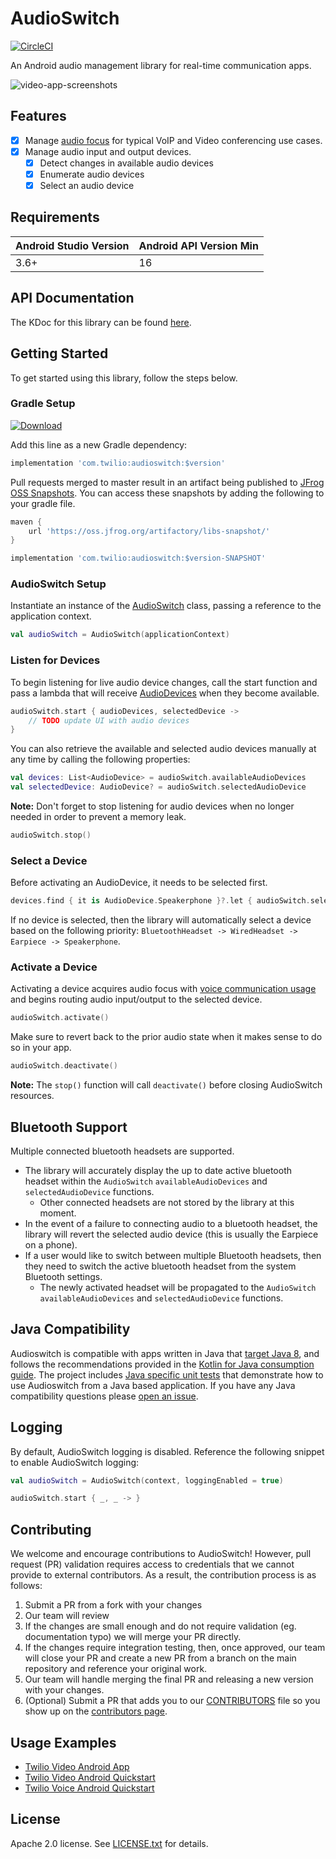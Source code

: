 # AudioSwitch

[![CircleCI](https://circleci.com/gh/twilio/audioswitch.svg?style=svg)](https://circleci.com/gh/twilio/audioswitch)

An Android audio management library for real-time communication apps.

![video-app-screenshots](images/audioswitch-logo.png)

## Features

- [x] Manage [audio focus](https://developer.android.com/guide/topics/media-apps/audio-focus) for typical VoIP and Video conferencing use cases.
- [x] Manage audio input and output devices.
    - [x] Detect changes in available audio devices
    - [x] Enumerate audio devices
    - [x] Select an audio device

## Requirements

Android Studio Version | Android API Version Min
------------ | -------------
3.6+ | 16

## API Documentation

The KDoc for this library can be found [here](https://twilio.github.io/audioswitch).

## Getting Started

To get started using this library, follow the steps below.

### Gradle Setup

[![Download](https://api.bintray.com/packages/twilio/releases/audioswitch/images/download.svg) ](https://bintray.com/twilio/releases/audioswitch/_latestVersion)

Add this line as a new Gradle dependency:
```groovy
implementation 'com.twilio:audioswitch:$version'
```

Pull requests merged to master result in an artifact being published to [JFrog OSS Snapshots](https://oss.jfrog.org/artifactory/webapp/#/home). You can
access these snapshots by adding the following to your gradle file.

```groovy
maven {
    url 'https://oss.jfrog.org/artifactory/libs-snapshot/'
}

implementation 'com.twilio:audioswitch:$version-SNAPSHOT'
```

### AudioSwitch Setup
Instantiate an instance of the [AudioSwitch](audioswitch/src/main/java/com/twilio/audioswitch/AudioSwitch.kt) class, passing a reference to the application context.

```kotlin
val audioSwitch = AudioSwitch(applicationContext)
```

### Listen for Devices
To begin listening for live audio device changes, call the start function and pass a lambda that will receive [AudioDevices](audioswitch/src/main/java/com/twilio/audioswitch/AudioDevice.kt) when they become available.

```kotlin
audioSwitch.start { audioDevices, selectedDevice ->
    // TODO update UI with audio devices
}
```
You can also retrieve the available and selected audio devices manually at any time by calling the following properties:
```kotlin
val devices: List<AudioDevice> = audioSwitch.availableAudioDevices
val selectedDevice: AudioDevice? = audioSwitch.selectedAudioDevice
```
**Note:** Don't forget to stop listening for audio devices when no longer needed in order to prevent a memory leak.
```kotlin
audioSwitch.stop()
```

### Select a Device
Before activating an AudioDevice, it needs to be selected first.
```kotlin
devices.find { it is AudioDevice.Speakerphone }?.let { audioSwitch.selectDevice(it) }
```
If no device is selected, then the library will automatically select a device based on the following priority: `BluetoothHeadset -> WiredHeadset -> Earpiece -> Speakerphone`.

### Activate a Device
Activating a device acquires audio focus with [voice communication usage](https://developer.android.com/reference/android/media/AudioAttributes#USAGE_VOICE_COMMUNICATION) and begins routing audio input/output to the selected device.
```kotlin
audioSwitch.activate()
```
Make sure to revert back to the prior audio state when it makes sense to do so in your app.
```kotlin
audioSwitch.deactivate()
```
**Note:** The `stop()` function will call `deactivate()` before closing AudioSwitch resources.

## Bluetooth Support

Multiple connected bluetooth headsets are supported.
  - The library will accurately display the up to date active bluetooth headset within the `AudioSwitch` `availableAudioDevices` and `selectedAudioDevice` functions.
    - Other connected headsets are not stored by the library at this moment.
  - In the event of a failure to connecting audio to a bluetooth headset, the library will revert the selected audio device (this is usually the Earpiece on a phone).
  - If a user would like to switch between multiple Bluetooth headsets, then they need to switch the active bluetooth headset from the system Bluetooth settings.
    - The newly activated headset will be propagated to the `AudioSwitch` `availableAudioDevices` and `selectedAudioDevice` functions.

## Java Compatibility

Audioswitch is compatible with apps written in Java that [target Java 8](https://developer.android.com/studio/write/java8-support), and follows the recommendations provided in the [Kotlin for Java consumption guide](https://developer.android.com/kotlin/interop#kotlin_for_java_consumption). The project includes [Java specific unit tests](https://github.com/twilio/audioswitch/tree/master/audioswitch/src/test/java/com/twilio/audioswitch) that demonstrate how to use Audioswitch from a Java based application. If you have any Java compatibility questions please [open an issue](https://github.com/twilio/audioswitch/issues).

## Logging

By default, AudioSwitch logging is disabled. Reference the following snippet to enable AudioSwitch logging:

```kotlin
val audioSwitch = AudioSwitch(context, loggingEnabled = true)

audioSwitch.start { _, _ -> }
```

## Contributing

We welcome and encourage contributions to AudioSwitch! However, pull request (PR) validation requires access to credentials that we cannot provide to external contributors. As a result, the contribution process is as follows:

1. Submit a PR from a fork with your changes
1. Our team will review
1. If the changes are small enough and do not require validation (eg. documentation typo) we will merge your PR directly.
1. If the changes require integration testing, then, once approved, our team will close your PR and create a new PR from a branch on the main repository and reference your original work.
1. Our team will handle merging the final PR and releasing a new version with your changes.
1. (Optional) Submit a PR that adds you to our [CONTRIBUTORS](CONTRIBUTORS.md) file so you show up on the [contributors page](https://github.com/twilio/audioswitch/graphs/contributors).

## Usage Examples

* [Twilio Video Android App](https://github.com/twilio/twilio-video-app-android)
* [Twilio Video Android Quickstart](https://github.com/twilio/video-quickstart-android)
* [Twilio Voice Android Quickstart](https://github.com/twilio/voice-quickstart-android)

## License

Apache 2.0 license. See [LICENSE.txt](LICENSE.txt) for details.
